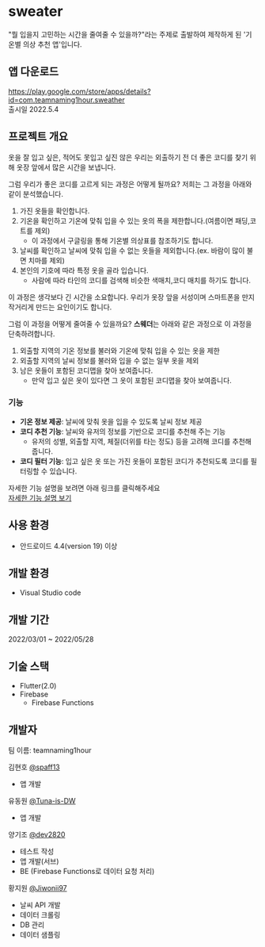 # sweater

"뭘 입을지 고민하는 시간을 줄여줄 수 있을까?"라는 주제로 출발하여 제작하게 된 '기온별 의상 추천 앱'입니다.

## 앱 다운로드

https://play.google.com/store/apps/details?id=com.teamnaming1hour.sweather  
출시일 2022.5.4

## 프로젝트 개요

옷을 잘 입고 싶은, 적어도 못입고 싶진 않은 우리는 외출하기 전 더 좋은 코디를 찾기 위해 옷장 앞에서 많은 시간을 보냅니다.

그럼 우리가 좋은 코디를 고르게 되는 과정은 어떻게 될까요?
저희는 그 과정을 아래와 같이 분석했습니다.

1. 가진 옷들을 확인합니다.
2. 기온을 확인하고 기온에 맞춰 입을 수 있는 옷의 폭을 제한합니다.(여름이면 패딩,코트를 제외)
   - 이 과정에서 구글링을 통해 기온별 의상표를 참조하기도 합니다.
3. 날씨를 확인하고 날씨에 맞춰 입을 수 없는 옷들을 제외합니다.(ex. 바람이 많이 불면 치마를 제외)
4. 본인의 기호에 따라 특정 옷을 골라 입습니다.
   - 사람에 따라 타인의 코디를 검색해 비슷한 색매치,코디 매치를 하기도 합니다.

이 과정은 생각보다 긴 시간을 소요합니다. 우리가 옷장 앞을 서성이며 스마트폰을 만지작거리게 만드는 요인이기도 합니다.

그럼 이 과정을 어떻게 줄여줄 수 있을까요? **스웨더**는 아래와 같은 과정으로 이 과정을 단축하려합니다.

1. 외출할 지역의 기온 정보를 불러와 기온에 맞춰 입을 수 있는 옷을 제한
2. 외출할 지역의 날씨 정보를 불러와 입을 수 없는 일부 옷을 제외
3. 남은 옷들이 포함된 코디맵을 찾아 보여줍니다.
   - 만약 입고 싶은 옷이 있다면 그 옷이 포함된 코디맵을 찾아 보여줍니다.

### 기능

- **기온 정보 제공**: 날씨에 맞춰 옷을 입을 수 있도록 날씨 정보 제공
- **코디 추천 기능**: 날씨와 유저의 정보를 기반으로 코디를 추천해 주는 기능
  - 유저의 성별, 외출할 지역, 체질(더위를 타는 정도) 등을 고려해 코디를 추천해줍니다.
- **코디 필터 기능**: 입고 싶은 옷 또는 가진 옷들이 포함된 코디가 추천되도록 코디를 필터링할 수 있습니다.

자세한 기능 설명을 보려면 아래 링크를 클릭해주세요  
[자세한 기능 설명 보기](./functions.md)

## 사용 환경

- 안드로이드 4.4(version 19) 이상

## 개발 환경

- Visual Studio code

## 개발 기간

2022/03/01 ~ 2022/05/28

## 기술 스택

- Flutter(2.0)
- Firebase
  - Firebase Functions

## 개발자

팀 이름: teamnaming1hour

김현호 [@spaff13](https://github.com/spaff13)

- 앱 개발

유동원 [@Tuna-is-DW](https://github.com/Tuna-is-DW)

- 앱 개발

양기조 [@dev2820](https://github.com/dev2820)

- 테스트 작성
- 앱 개발(서브)
- BE (Firebase Functions로 데이터 요청 처리)

황지원 [@Jiwonii97](https://github.com/Jiwonii97)

- 날씨 API 개발
- 데이터 크롤링
- DB 관리
- 데이터 샘플링
